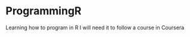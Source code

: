 ProgrammingR
============

Learning how to program in R
I will need it to follow a course in Coursera
